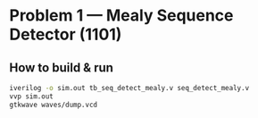 # Problem 1 — Mealy Sequence Detector (1101)

## How to build & run
```bash
iverilog -o sim.out tb_seq_detect_mealy.v seq_detect_mealy.v
vvp sim.out
gtkwave waves/dump.vcd
